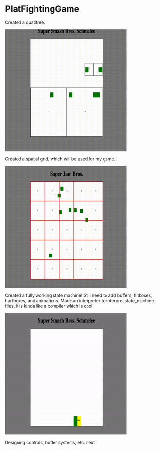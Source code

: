 # PlatFightingGame
Created a quadtree.

<img src="https://github.com/rahulavasarala/PlatFightingGame/blob/main/quadtree.gif" width="400" height="400" />

Created a spatial grid, which will be used for my game.

<img src="https://github.com/rahulavasarala/PlatFightingGame/blob/main/spatialgrid.gif" width="400" height="400" />

Created a fully working state machine! Still need to add buffers, hitboxes, hurtboxes, and animations. Made an interpreter to interpret state_machine files, it is kinda like a compiler which is cool!


<img src="https://github.com/rahulavasarala/PlatFightingGame/blob/main/state_machine.gif" width="400" height="400" />




Designing controls, buffer systems, etc. next
